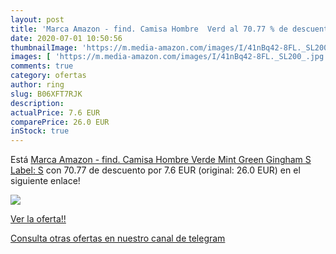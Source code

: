```yaml
---
layout: post
title: 'Marca Amazon - find. Camisa Hombre  Verd al 70.77 % de descuento'
date: 2020-07-01 10:50:56
thumbnailImage: 'https://m.media-amazon.com/images/I/41nBq42-8FL._SL200_.jpg'
images: [ 'https://m.media-amazon.com/images/I/41nBq42-8FL._SL200_.jpg' ]
comments: true
category: ofertas
author: ring
slug: B06XFT7RJK
description:
actualPrice: 7.6 EUR
comparePrice: 26.0 EUR
inStock: true
---
```


Está [Marca Amazon - find. Camisa Hombre  Verde  Mint Green Gingham   S  Label: S](https://www.amazon.com/dp/B06XFT7RJK/?tag=redken08-20) con 70.77 de descuento por 7.6 EUR (original: 26.0 EUR) en el siguiente enlace!

[![](https://m.media-amazon.com/images/I/41nBq42-8FL._SL200_.jpg)](https://www.amazon.com/dp/B06XFT7RJK/?tag=redken08-20)

[Ver la oferta!!](https://www.amazon.com/dp/B06XFT7RJK/?tag=redken08-20)

[Consulta otras ofertas en nuestro canal de telegram](https://t.me/s/ofertas25)
